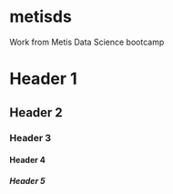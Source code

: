 # metisds
Work from Metis Data Science bootcamp

# Header 1
## Header 2
### Header 3
#### Header 4
##### Header 5
